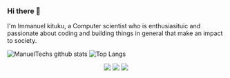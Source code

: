 ### Hi there 👋
I'm Immanuel kituku, a Computer scientist who is enthusiasituic and passionate about coding and building things in general that make an impact to society.
 
![ManuelTechs github stats](https://github-readme-stats.vercel.app/api?username=Manuel254&show_icons=true&theme=buefy)
![Top Langs](https://github-readme-stats.vercel.app/api/top-langs/?username=Manuel254&layout=compact&theme=buefy)

<p align="center">
 <a href="https://www.linkedin.com/in/immanuel-kituku/"><img src="https://img.icons8.com/linkedin"></a>
 <a href="https://wa.me/+254703103690"><img src="https://img.icons8.com/office/50/000000/whatsapp.png"></a>
 <a href="https://t.me/ManuelTechs"><img src="https://img.icons8.com/fluent/50/000000/telegram-app.png"/></a>
</p>
